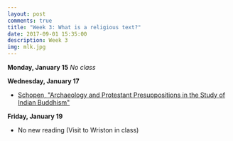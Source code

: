 ```yaml
---
layout: post
comments: true
title: "Week 3: What is a religious text?"
date: 2017-09-01 15:35:00
description: Week 3
img: mlk.jpg
---
```


**Monday, January 15**
_No class_

**Wednesday, January 17**
- [Schopen, "Archaeology and Protestant Presuppositions in the Study of Indian Buddhism"](http://www.jstor.org.proxy.lawrence.edu:2048/stable/pdf/1062872.pdf)

**Friday, January 19**
- No new reading (Visit to Wriston in class)